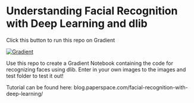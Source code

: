 # Understanding Facial Recognition with Deep Learning and dlib

Click this button to run this repo on Gradient

[![Gradient](https://assets.paperspace.io/img/gradient-badge.svg)](https://console.paperspace.com/te72i7f1w/notebook/ri12cdabbxtja90?file=face_recog.ipynb)

Use this repo to create a Gradient Notebook containing the code for recognizing faces using dlib. Enter in your own images to the images and test folder to test it out!

Tutorial can be found here: blog.paperspace.com/facial-recognition-with-deep-learning/
